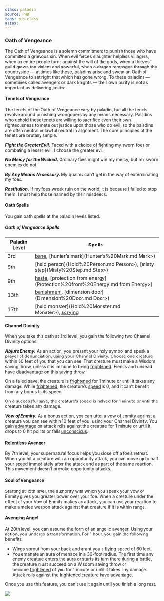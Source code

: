 ```yaml
---
class: paladin
source: PHB
tags: sub-class
alias:
---
```

### Oath of Vengeance

The Oath of Vengeance is a solemn commitment to punish those who have committed a grievous sin. When evil forces slaughter helpless villagers, when an entire people turns against the will of the gods, when a thieves’ guild grows too violent and powerful, when a dragon rampages through the countryside — at times like these, paladins arise and swear an Oath of Vengeance to set right that which has gone wrong. To these paladins — sometimes called avengers or dark knights — their own purity is not as important as delivering justice.

#### Tenets of Vengeance

The tenets of the Oath of Vengeance vary by paladin, but all the tenets revolve around punishing wrongdoers by any means necessary. Paladins who uphold these tenets are willing to sacrifice even their own righteousness to mete out justice upon those who do evil, so the paladins are often neutral or lawful neutral in alignment. The core principles of the tenets are brutally simple.

_**Fight the Greater Evil.**_ Faced with a choice of fighting my sworn foes or combating a lesser evil, I choose the greater evil.

_**No Mercy for the Wicked.**_ Ordinary foes might win my mercy, but my sworn enemies do not.

_**By Any Means Necessary.**_ My qualms can’t get in the way of exterminating my foes.

_**Restitution.**_ If my foes wreak ruin on the world, it is because I failed to stop them. I must help those harmed by their misdeeds.

#### Oath Spells

You gain oath spells at the paladin levels listed.

##### Oath of Vengeance Spells
|Paladin Level|Spells|
|---|---|
|3rd|[bane](Bane.md), [hunter’s mark](Hunter's%20Mark.md Mark>)|
|5th|[hold person](Hold%20Person.md Person>), [misty step](Misty%20Step.md Step>)|
|9th|[haste](Haste.md), [protection from energy](Protection%20from%20Energy.md from Energy>)|
|13th|[banishment](Banishment.md), [dimension door](Dimension%20Door.md Door>)|
|17th|[hold monster](Hold%20Monster.md Monster>), [scrying](Scrying.md)|

#### Channel Divinity

When you take this oath at 3rd level, you gain the following two Channel Divinity options.

_**Abjure Enemy.**_ As an action, you present your holy symbol and speak a prayer of denunciation, using your Channel Divinity. Choose one creature within 60 feet of you that you can see. That creature must make a Wisdom saving throw, unless it is immune to being [frightened](Conditions#Frightened). Fiends and undead have [disadvantage](<Abilities#Advantage and Disadvantage>) on this saving throw.

On a failed save, the creature is [frightened](Conditions#Frightened) for 1 minute or until it takes any damage. While [frightened](Conditions#Frightened), the creature’s [speed](Adventuring#Speed) is 0, and it can’t benefit from any bonus to its speed.

On a successful save, the creature’s speed is halved for 1 minute or until the creature takes any damage.

_**Vow of Enmity.**_ As a bonus action, you can utter a vow of enmity against a creature you can see within 10 feet of you, using your Channel Divinity. You gain [advantage](<Abilities#Advantage and Disadvantage>) on attack rolls against the creature for 1 minute or until it drops to 0 hit points or falls [unconscious](Conditions#Unconscious).

#### Relentless Avenger

By 7th level, your supernatural focus helps you close off a foe’s retreat. When you hit a creature with an opportunity attack, you can move up to half your [speed](Adventuring#Speed) immediately after the attack and as part of the same reaction. This movement doesn’t provoke opportunity attacks.

#### Soul of Vengeance

Starting at 15th level, the authority with which you speak your Vow of Enmity gives you greater power over your foe. When a creature under the effect of your Vow of Enmity makes an attack, you can use your reaction to make a melee weapon attack against that creature if it is within range.

#### Avenging Angel

At 20th level, you can assume the form of an angelic avenger. Using your action, you undergo a transformation. For 1 hour, you gain the following benefits:

- Wings sprout from your back and grant you a [flying](<Combat#Flying Movement>) speed of 60 feet.
- You emanate an aura of menace in a 30-foot radius. The first time any enemy creature enters the aura or starts its turn there during a battle, the creature must succeed on a Wisdom saving throw or become [frightened](Conditions#Frightened) of you for 1 minute or until it takes any damage. Attack rolls against the [frightened](Conditions#Frightened) creature have [advantage](<Abilities#Advantage and Disadvantage>).

Once you use this feature, you can’t use it again until you finish a long rest.

[![](https://www.dndbeyond.com/attachments/thumbnails/0/704/320/355/c3paladin3.png)](https://www.dndbeyond.com/attachments/0/704/c3paladin3.png)
